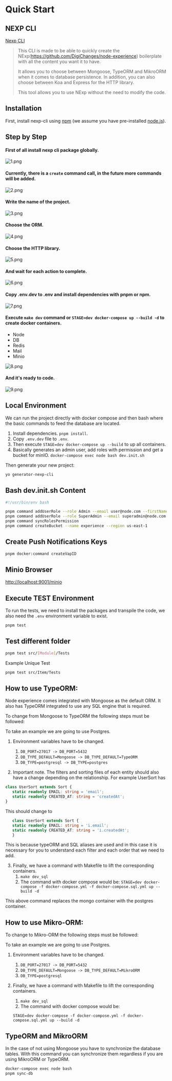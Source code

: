 # Quick Start

## NEXP CLI

[Nexp CLI](https://github.com/DigiChanges/nexp-cli)

> This CLI is made to be able to quickly create the NExp(https://github.com/DigiChanges/node-experience) boilerplate with all the content you want it to have.
> 
> It allows you to choose between Mongoose, TypeORM and MikroORM when it comes to database persistence. In addition, you can also choose between Koa and Express for the HTTP library.
> 
> This tool allows you to use NExp without the need to modify the code.

## Installation

First, install nexp-cli using [npm](https://www.npmjs.com/) (we assume you have pre-installed [node.js](https://nodejs.org/)).

## Step by Step
#### First of all install nexp cli package globally.

![1.png](images/quick-start/1.png) 

#### Currently, there is a `create` command call, in the future more commands will be added.

![2.png](images/quick-start/2.png)

#### Write the name of the project.

![3.png](images/quick-start/3.png)

#### Choose the ORM.

![4.png](images/quick-start/4.png)

#### Choose the HTTP library.

![5.png](images/quick-start/5.png)

#### And wait for each action to complete.

![6.png](images/quick-start/6.png)

#### Copy .env.dev to .env and install dependencies with pnpm or npm.

![7.png](images/quick-start/7.png)

#### Execute `make dev` command or `STAGE=dev docker-compose up --build -d` to create docker containers.

* Node
* DB
* Redis
* Mail
* Minio

![8.png](images/quick-start/8.png)

#### And it's ready to code.

![9.png](images/quick-start/9.png)

## Local Environment

We can run the project directly with docker compose and then bash where the basic commands to feed the database are located.

1. Install dependencies. `pnpm install`.
2. Copy `.env.dev` file to `.env`.
3. Then execute `STAGE=dev docker-compose up --build` to up all containers.
4. Basically generates an admin user, add roles with permission and get a bucket for minIO. `docker-compose exec node bash dev.init.sh`


Then generate your new project:

```bash
yo generator-nexp-cli
```

## Bash dev.init.sh Content
```bash
#!/usr/bin/env bash

pnpm command addUserRole --role Admin --email user@node.com --firstName node --lastName node --password 12345678 --documentType DNI --documentNumber 12345678 --gender male --phone 541112345678 --country AR --address av.1234 --isSuperAdmin false --birthday 04/07/1990
pnpm command addUserRole --role SuperAdmin --email superadmin@node.com --firstName super --lastName admin --documentType DNI --documentNumber 12345679 --gender male --phone 541112345678 --country AR --address av.1234 --password 12345678 --birthday 05/07/1990 --isSuperAdmin true
pnpm command syncRolesPermission
pnpm command createBucket --name experience --region us-east-1
```

## Create Push Notifications Keys

```bash
pnpm docker:command createVapID
```

## Minio Browser

[http://localhost:9001/minio](http://localhost:9001/minio)


## Execute TEST Environment

To run the tests, we need to install the packages and transpile the code, we also need the `.env` environment variable to exist.

```bash
pnpm test
```

## Test different folder

```bash
pnpm test src/[Module]/Tests
```

Example Unique Test

```bash
pnpm test src/Item/Tests
```

## How to use TypeORM:

Node experience comes integrated with Mongoose as the default ORM. It also has TypeORM integrated to use any SQL engine 
that is required.

To change from Mongoose to TypeORM the following steps must be followed:
     
To take an example we are going to use Postgres.
     
1. Environment variables have to be changed.
   
   1. `DB_PORT=27017 -> DB_PORT=5432`
   2. `DB_TYPE_DEFAULT=Mongoose -> DB_TYPE_DEFAULT=TypeORM` 
   3. `DB_TYPE=postgresql -> DB_TYPE=postgres`
    

2. Important note. The filters and sorting files of each entity should also have a change depending on the relationship.
    For example UserSort has
       
```ts   
class UserSort extends Sort {
   static readonly EMAIL: string = 'email';
   static readonly CREATED_AT: string = 'createdAt';
}
```       

This should change to
              
```ts 
   class UserSort extends Sort {
   static readonly EMAIL: string = 'i.email';
   static readonly CREATED_AT: string = 'i.createdAt';
   }
```  

This is because typeORM and SQL aliases are used and in this case it is necessary for you to 
understand each filter and each order that we need to add.
     
3. Finally, we have a command with Makefile to lift the corresponding containers.
    1. `make dev_sql`
    2. The command with docker compose would be: 
    `STAGE=dev docker-compose -f docker-compose.yml -f docker-compose.sql.yml up --build -d`
           
This above command replaces the mongo container with the postgres container.

## How to use Mikro-ORM:

To change to Mikro-ORM the following steps must be followed:
     
To take an example we are going to use Postgres.
     
1. Environment variables have to be changed.
   1. `DB_PORT=27017 -> DB_PORT=5432`
   2. `DB_TYPE_DEFAULT=Mongoose -> DB_TYPE_DEFAULT=MikroORM`
   3. `DB_TYPE=postgresql`

2. Finally, we have a command with Makefile to lift the corresponding containers.
   1. `make dev_sql`
   2. The command with docker compose would be:
            
    `STAGE=dev docker-compose -f docker-compose.yml -f docker-compose.sql.yml up --build -d`

## TypeORM and MikroORM       

In the case of not using Mongoose you have to synchronize the database tables. With this command you can synchronize them regardless if you are using MikroORM or TypeORM.

```bash
docker-compose exec node bash
pnpm sync-db
```
